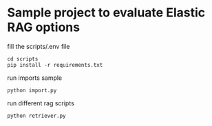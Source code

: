 # Sample project to evaluate Elastic RAG options

fill the scripts/.env file

```console
cd scripts
pip install -r requirements.txt
``` 

run imports sample
```console
python import.py
```

run different rag scripts
```console
python retriever.py
```